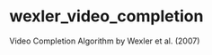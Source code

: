 wexler_video_completion
=======================

Video Completion Algorithm by Wexler et al. (2007)
